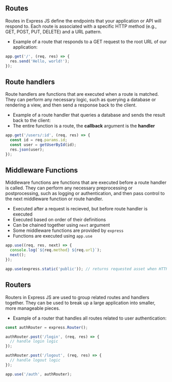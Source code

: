 ## Routes

Routes in Express JS define the endpoints that your application or API will respond to. Each route is associated with a specific HTTP method (e.g., GET, POST, PUT, DELETE) and a URL pattern. 

- Example of a route that responds to a GET request to the root URL of our application:

```javascript
app.get('/', (req, res) => {
  res.send('Hello, world!');
});
```

## Route handlers
Route handlers are functions that are executed when a route is matched. They can perform any necessary logic, such as querying a database or rendering a view, and then send a response back to the client.
- Example of a route handler that queries a database and sends the result back to the client:
- The entire function is a route, the **callback** argument is the **handler**
```javascript
app.get('/users/:id', (req, res) => {
  const id = req.params.id;
  const user = getUserById(id);
  res.json(user);
});
```

## Middleware Functions
Middleware functions are functions that are executed before a route handler is called. They can perform any necessary preprocessing or postprocessing, such as logging or authentication, and then pass control to the next middleware function or route handler.
- Executed after a request is recieved, but before route handler is executed
- Executed based on order of their definitions
- Can be chained together using `next` argument
- Some middleware functions are provided by `express`
- Functions are executed using `app.use`
```javascript
app.use((req, res, next) => {
  console.log(`${req.method} ${req.url}`);
  next();
});
```
```javascript
app.use(express.static('public')); // returns requested asset when HTTP request path includes /public
```

## Routers
Routers in Express JS are used to group related routes and handlers together. They can be used to break up a large application into smaller, more manageable pieces.
- Example of a router that handles all routes related to user authentication:
```javascript
const authRouter = express.Router();

authRouter.post('/login', (req, res) => {
  // handle login logic
});

authRouter.post('/logout', (req, res) => {
  // handle logout logic
});

app.use('/auth', authRouter);
```
